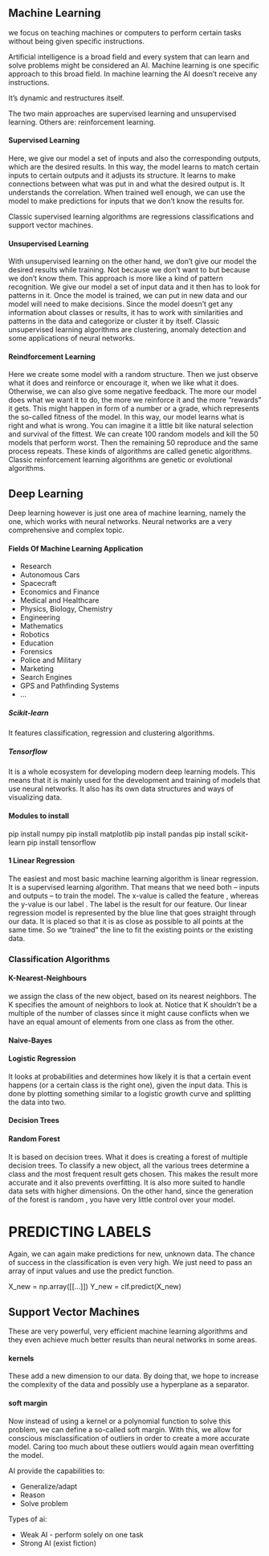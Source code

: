 ## Machine Learning

we focus on teaching machines or computers to perform certain tasks without being given specific instructions.

Artificial intelligence is a broad field and every system that can learn and solve problems might be considered an AI. Machine learning is one specific approach to this broad field. In machine learning the AI doesn’t receive any instructions.

It’s dynamic and restructures itself.

The two main approaches are supervised learning and unsupervised learning.
Others are: reinforcement learning.

#### Supervised Learning

Here, we give our model a set of inputs and also the corresponding outputs, which are the desired results. In this way, the model learns to match certain inputs to certain outputs and it adjusts its structure. It learns to make connections between what was put in and what the desired output is. It understands the correlation. When trained well enough, we can use the model to make predictions for inputs that we don’t know the results for.

Classic supervised learning algorithms are regressions classifications and support vector machines.

#### Unsupervised Learning

With unsupervised learning on the other hand, we don’t give our model the desired results while training. Not because we don’t want to but because we don’t know them. This approach is more like a kind of pattern recognition. We give our model a set of input data and it then has to look for patterns in it.
Once the model is trained, we can put in new data and our model will need to make decisions.
Since the model doesn’t get any information about classes or results, it has to work with similarities and patterns in the data and categorize or cluster it by itself.
Classic unsupervised learning algorithms are clustering, anomaly detection and some applications of neural networks.

#### Reindforcement Learning

Here we create some model with a random structure. Then we just observe what it does and reinforce or encourage it, when we like what it does. Otherwise, we can also give some negative feedback. The more our model does what we want it to do, the more we reinforce it and the more “rewards” it gets. This might happen in form of a number or a grade, which represents the so-called fitness of the model. 
In this way, our model learns what is right and what is wrong. You can imagine it a little bit like natural selection and survival of the fittest. We can create 100 random models and kill the 50 models that perform worst. Then the remaining 50 reproduce and the same process repeats. These kinds of algorithms are called genetic algorithms. 
Classic reinforcement learning algorithms are genetic or evolutional algorithms.

## Deep Learning

Deep learning however is just one area of machine learning, namely the one, which works with neural networks. Neural networks are a very comprehensive and complex topic.

#### Fields Of Machine Learning Application

- Research
- Autonomous Cars
- Spacecraft
- Economics and Finance
- Medical and Healthcare
- Physics, Biology, Chemistry
- Engineering
- Mathematics
- Robotics
- Education
- Forensics
- Police and Military
- Marketing
- Search Engines
- GPS and Pathfinding Systems
- ...

##### Scikit-learn

It features classification, regression and clustering algorithms.

##### Tensorflow

It is a whole ecosystem for developing modern deep learning models. This means that it is mainly used for the development and training of models that use neural networks. It also has its own data structures and ways of visualizing data.

#### Modules to install

pip install numpy
pip install matplotlib
pip install pandas
pip install scikit-learn
pip install tensorflow

#### 1 Linear Regression

The easiest and most basic machine learning algorithm is linear regression.
It is a supervised learning algorithm. That means that we need both – inputs and outputs – to train the model.
The x-value is called the feature , whereas the y-value is our
label . The label is the result for our feature. Our linear regression model is represented by the blue line that goes straight through our data. It is placed so that it is as close as possible to all points at the same time. So we “trained” the line to fit the existing points or the existing data.

### Classification Algorithms
#### K-Nearest-Neighbours

we assign the class of the new object, based on its nearest neighbors. The K specifies the amount of neighbors to look at. Notice that K shouldn’t be a multiple of the number of classes since it might cause conflicts when we have an equal amount of elements from one class as from the other.

#### Naive-Bayes

#### Logistic Regression
It looks at probabilities and determines how likely it is that a certain event
happens (or a certain class is the right one), given the input data. This is done
by plotting something similar to a logistic growth curve and splitting the data
into two.

#### Decision Trees

#### Random Forest
It is based on decision trees. What it does is creating a forest of multiple
decision trees. To classify a new object, all the various trees determine a class
and the most frequent result gets chosen. This makes the result more accurate
and it also prevents overfitting. It is also more suited to handle data sets with
higher dimensions. On the other hand, since the generation of the forest is
random , you have very little control over your model.

# PREDICTING LABELS
Again, we can again make predictions for new, unknown data. The chance of success in the classification is even very high. We just need to pass an array of input values and use the predict function.

X_new = np.array([[...]])
Y_new = clf.predict(X_new)

## Support Vector Machines

These are very powerful, very efficient machine learning algorithms and they even achieve much better results than neural networks in some areas.

#### kernels
 These add a new dimension to our data. By doing that, we hope to increase the complexity of the data and possibly use a hyperplane as a separator.

#### soft margin
Now instead of using a kernel or a polynomial function to solve this problem, we can define a so-called soft margin. With this, we allow for conscious misclassification of outliers in order to create a more accurate model. Caring too much about these outliers would again mean overfitting the model.


AI provide the capabilities to:
- Generalize/adapt
- Reason
- Solve problem

Types of ai:
* Weak AI - perform solely on one task
* Strong AI (exist fiction)
